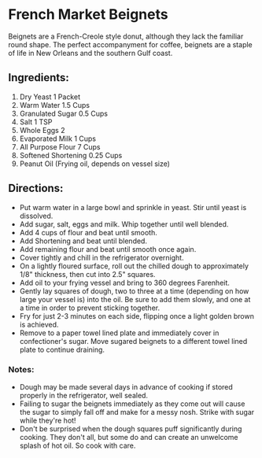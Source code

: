 # French Market Beignets

Beignets are a French-Creole style donut, although they lack the familiar round shape. The perfect
accompanyment for coffee, beignets are a staple of life in New Orleans and the southern Gulf coast.

## Ingredients:
1. Dry Yeast            1 Packet
2. Warm Water           1.5 Cups
3. Granulated Sugar     0.5 Cups
4. Salt                 1 TSP
5. Whole Eggs           2
6. Evaporated Milk      1 Cups
7. All Purpose Flour    7 Cups
8. Softened Shortening  0.25 Cups
9. Peanut Oil           (Frying oil, depends on vessel size)

## Directions:
  * Put warm water in a large bowl and sprinkle in yeast. Stir until yeast is dissolved.
  * Add sugar, salt, eggs and milk. Whip together until well blended.
  * Add 4 cups of flour and beat until smooth.
  * Add Shortening and beat until blended.
  * Add remaining flour and beat until smooth once again.
  * Cover tightly and chill in the refrigerator overnight.
  * On a lightly floured surface, roll out the chilled dough to approximately 1/8" thickness, then cut into 2.5" squares.
  * Add oil to your frying vessel and bring to 360 degrees Farenheit.
  * Gently lay squares of dough, two to three at a time (depending on how large your vessel is) into the oil. Be sure to add them slowly, and one at a time in order to prevent sticking together.
  * Fry for just 2-3 minutes on each side, flipping once a light golden brown is achieved.
  * Remove to a paper towel lined plate and immediately cover in confectioner's sugar. Move sugared beignets to a different towel lined plate to continue draining.

### Notes:
  * Dough may be made several days in advance of cooking if stored properly in the refrigerator, well sealed. 
  * Failing to sugar the beignets immediately as they come out will cause the sugar to simply fall off and make for a messy nosh. Strike with sugar while they're hot!
  * Don't be surprised when the dough squares puff significantly during cooking. They don't all, but some do and can create an unwelcome splash of hot oil. So cook with care.